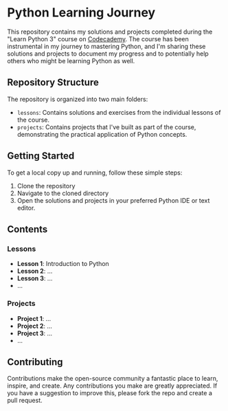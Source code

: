 # Python Learning Journey

This repository contains my solutions and projects completed during the "Learn Python 3" course on [Codecademy](https://www.codecademy.com/learn/learn-python-3). The course has been instrumental in my journey to mastering Python, and I'm sharing these solutions and projects to document my progress and to potentially help others who might be learning Python as well.

## Repository Structure

The repository is organized into two main folders:

- `lessons`: Contains solutions and exercises from the individual lessons of the course.
- `projects`: Contains projects that I've built as part of the course, demonstrating the practical application of Python concepts.

## Getting Started

To get a local copy up and running, follow these simple steps:

1. Clone the repository
2. Navigate to the cloned directory
3. Open the solutions and projects in your preferred Python IDE or text editor.

## Contents

### Lessons

- **Lesson 1**: Introduction to Python
- **Lesson 2**: ...
- **Lesson 3**: ...
- ...

### Projects

- **Project 1**: ...
- **Project 2**: ...
- **Project 3**: ...
- ...

## Contributing

Contributions make the open-source community a fantastic place to learn, inspire, and create. Any contributions you make are greatly appreciated. If you have a suggestion to improve this, please fork the repo and create a pull request. 



